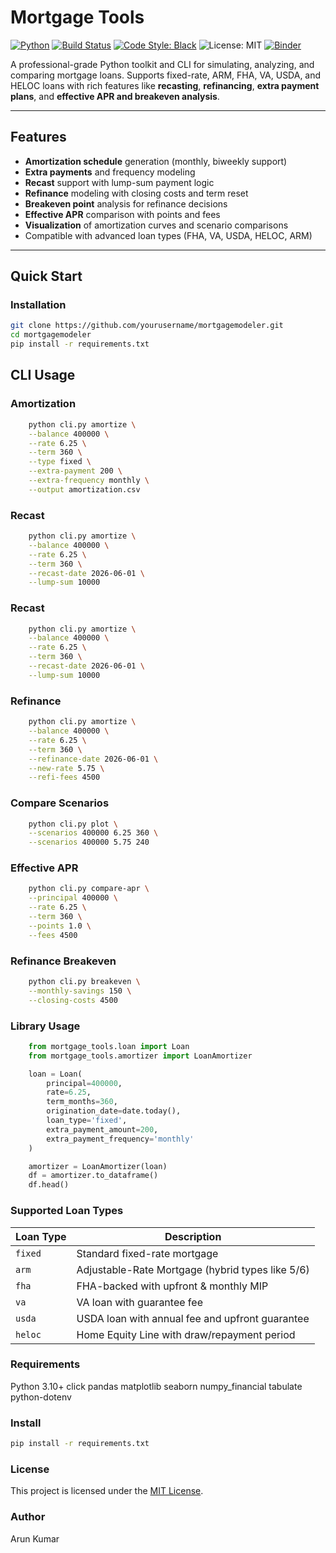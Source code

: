 # Mortgage Tools

[![Python](https://img.shields.io/badge/python-3.10+-blue.svg)](https://www.python.org/)
[![Build Status](https://img.shields.io/badge/build-passing-brightgreen)](https://github.com/arunkpe/mortgagemodeler/actions)
[![Code Style: Black](https://img.shields.io/badge/code%20style-black-000000.svg)](https://github.com/psf/black)
![License: MIT](https://img.shields.io/badge/License-MIT-blue.svg)
[![Binder](https://mybinder.org/badge_logo.svg)](https://mybinder.org/v2/gh/arunkpe/mortgagemodeler/HEAD)

A professional-grade Python toolkit and CLI for simulating, analyzing, and comparing mortgage loans. Supports fixed-rate, ARM, FHA, VA, USDA, and HELOC loans with rich features like **recasting**, **refinancing**, **extra payment plans**, and **effective APR and breakeven analysis**.

---

## Features

- **Amortization schedule** generation (monthly, biweekly support)
- **Extra payments** and frequency modeling
- **Recast** support with lump-sum payment logic
- **Refinance** modeling with closing costs and term reset
- **Breakeven point** analysis for refinance decisions
- **Effective APR** comparison with points and fees
- **Visualization** of amortization curves and scenario comparisons
-  Compatible with advanced loan types (FHA, VA, USDA, HELOC, ARM)

---

## Quick Start

### Installation

```bash
git clone https://github.com/yourusername/mortgagemodeler.git
cd mortgagemodeler
pip install -r requirements.txt
```

## CLI Usage

### Amortization

```bash
    python cli.py amortize \
    --balance 400000 \
    --rate 6.25 \
    --term 360 \
    --type fixed \
    --extra-payment 200 \
    --extra-frequency monthly \
    --output amortization.csv
```

### Recast

```bash
    python cli.py amortize \
    --balance 400000 \
    --rate 6.25 \
    --term 360 \
    --recast-date 2026-06-01 \
    --lump-sum 10000
```

### Recast

```bash
    python cli.py amortize \
    --balance 400000 \
    --rate 6.25 \
    --term 360 \
    --recast-date 2026-06-01 \
    --lump-sum 10000
```

### Refinance

```bash
    python cli.py amortize \
    --balance 400000 \
    --rate 6.25 \
    --term 360 \
    --refinance-date 2026-06-01 \
    --new-rate 5.75 \
    --refi-fees 4500
```

### Compare Scenarios

```bash
    python cli.py plot \
    --scenarios 400000 6.25 360 \
    --scenarios 400000 5.75 240
```

### Effective APR

```bash
    python cli.py compare-apr \
    --principal 400000 \
    --rate 6.25 \
    --term 360 \
    --points 1.0 \
    --fees 4500
```

### Refinance Breakeven

```bash
    python cli.py breakeven \
    --monthly-savings 150 \
    --closing-costs 4500
```

### Library Usage

```python
    from mortgage_tools.loan import Loan
    from mortgage_tools.amortizer import LoanAmortizer

    loan = Loan(
        principal=400000,
        rate=6.25,
        term_months=360,
        origination_date=date.today(),
        loan_type='fixed',
        extra_payment_amount=200,
        extra_payment_frequency='monthly'
    )

    amortizer = LoanAmortizer(loan)
    df = amortizer.to_dataframe()
    df.head()
```

###  Supported Loan Types

| Loan Type | Description                                      |
| --------- | ------------------------------------------------ |
| `fixed`   | Standard fixed-rate mortgage                     |
| `arm`     | Adjustable-Rate Mortgage (hybrid types like 5/6) |
| `fha`     | FHA-backed with upfront & monthly MIP            |
| `va`      | VA loan with guarantee fee                       |
| `usda`    | USDA loan with annual fee and upfront guarantee  |
| `heloc`   | Home Equity Line with draw/repayment period      |


### Requirements

Python 3.10+
click
pandas
matplotlib
seaborn
numpy_financial
tabulate
python-dotenv

### Install

```bash
pip install -r requirements.txt
```

### License

This project is licensed under the [MIT License](LICENSE).


### Author

Arun Kumar

